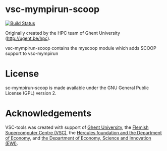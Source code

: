 # vsc-mympirun-scoop

[![Build Status](https://jenkins1.ugent.be/job/vsc-mympirun-scoop/badge/icon)](https://jenkins1.ugent.be/job/vsc-mympirun-scoop/)


Originally created by the HPC team of Ghent University (http://ugent.be/hpc).

vsc-mympirun-scoop contains the myscoop module which adds SCOOP support to vsc-mympirun 

# License
sc-mympirun-scoop is made available under the GNU General Public License (GPL) version 2.

# Acknowledgements
VSC-tools was created with support of [Ghent University](http://www.ugent.be/en),
the [Flemish Supercomputer Centre (VSC)](https://vscentrum.be/nl/en),
the [Hercules foundation and the Department of Economy](http://www.herculesstichting.be/in_English),
and [the Department of Economy, Science and Innovation (EWI)](http://www.ewi-vlaanderen.be/en).

